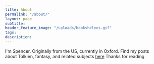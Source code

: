 ```yaml
---
title: About
permalink: "/about/"
layout: page
subtitle:
header_feature_image: "/uploads/bookshelves.gif"
tags:
description:
---
```


I'm Spencer. Originally from the US, currently in Oxford. Find my posts about Tolkien, fantasy, and related subjects [here](https://spencerchantelois.blogspot.com)  Thanks for reading.
